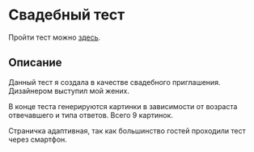 # Свадебный тест

Пройти тест можно [здесь](https://bulkinhrust.github.io/test/).

## Описание

Данный тест я создала в качестве свадебного приглашения. Дизайнером выступил мой жених.

В конце теста генерируются картинки в зависимости от возраста отвечавшего и типа ответов. Всего 9 картинок.

Страничка адаптивная, так как большинство гостей проходили тест через смартфон. 
